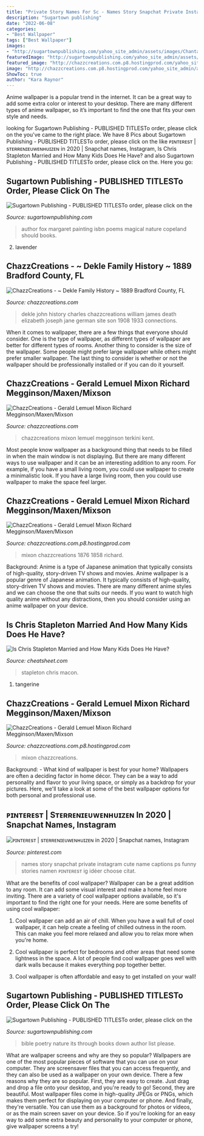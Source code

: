```yaml
---
title: "Private Story Names For Sc - Names Story Snapchat Private Instagram Cute Name Captions Ps Funny Stories Namen ᴘɪɴᴛᴇʀᴇsᴛ Ig Idéer Choose Citat"
description: "Sugartown publishing"
date: "2022-06-08"
categories:
- "Best Wallpaper"
tags: ["Best Wallpaper"]
images:
- "http://sugartownpublishing.com/yahoo_site_admin/assets/images/Chantal_author_pic.26103607_std.jpg"
featuredImage: "http://sugartownpublishing.com/yahoo_site_admin/assets/images/It_Lasts_a_Moment_Horse_Final_Cover.336114602_std.jpg"
featured_image: "http://chazzcreations.com.p8.hostingprod.com/yahoo_site_admin/assets/images/mixon_cemetery_GA.297211510_std.jpg"
image: "http://chazzcreations.com.p8.hostingprod.com/yahoo_site_admin/assets/images/Josiah_G_Mixon.114143302_std.jpg"
ShowToc: true
author: "Kara Raynor"
---
```



Anime wallpaper is a popular trend in the internet. It can be a great way to add some extra color or interest to your desktop. There are many different types of anime wallpaper, so it’s important to find the one that fits your own style and needs.

	

		
looking for Sugartown Publishing - PUBLISHED TITLESTo order, please click on the you've came to the right place. We have 8 Pics about Sugartown Publishing - PUBLISHED TITLESTo order, please click on the like ᴘɪɴᴛᴇʀᴇsᴛ | sᴛᴇʀʀᴇɴɪᴇᴜᴡᴇɴʜᴜɪᴢᴇɴ in 2020 | Snapchat names, Instagram, Is Chris Stapleton Married and How Many Kids Does He Have? and also Sugartown Publishing - PUBLISHED TITLESTo order, please click on the. Here you go:
		
    
## Sugartown Publishing - PUBLISHED TITLESTo Order, Please Click On The

<img loading=lazy src="http://sugartownpublishing.com/yahoo_site_admin/assets/images/Chantal_author_pic.26103607_std.jpg" onerror="this.onerror=null;this.src='https://tse3.mm.bing.net/th?id=OIP.x6p-_0UawlzSFW4ReogGaAHaI-&amp;pid=15.1';" alt="Sugartown Publishing - PUBLISHED TITLESTo order, please click on the">

_Source: sugartownpublishing.com_

>author fox margaret painting isbn poems magical nature copeland should books. 

	

2. lavender 

    
## ChazzCreations - ~ Dekle Family History ~ 1889 Bradford County, FL

<img loading=lazy src="http://www.chazzcreations.com/yahoo_site_admin/assets/images/RDekle18431862.57162533_std.jpg" onerror="this.onerror=null;this.src='https://tse3.mm.bing.net/th?id=OIP.LC9wqzbBaFgRn7cEaCAUjQHaJ4&amp;pid=15.1';" alt="ChazzCreations - ~ Dekle Family History ~ 1889 Bradford County, FL">

_Source: chazzcreations.com_

>dekle john history charles chazzcreations william james death elizabeth joseph jane german site son 1908 1933 connections. 

	

When it comes to wallpaper, there are a few things that everyone should consider. One is the type of wallpaper, as different types of wallpaper are better for different types of rooms. Another thing to consider is the size of the wallpaper. Some people might prefer large wallpaper while others might prefer smaller wallpaper. The last thing to consider is whether or not the wallpaper should be professionally installed or if you can do it yourself.

    
## ChazzCreations - Gerald Lemuel Mixon Richard Megginson/Maxen/Mixson

<img loading=lazy src="http://chazzcreations.com/yahoo_site_admin/assets/images/JoshiahMixon.297211606_std.jpg" onerror="this.onerror=null;this.src='https://tse1.mm.bing.net/th?id=OIP.tJ88M3PrB-KM5AeIBB9H4QAAAA&amp;pid=15.1';" alt="ChazzCreations - Gerald Lemuel Mixon Richard Megginson/Maxen/Mixson">

_Source: chazzcreations.com_

>chazzcreations mixon lemuel megginson terkini kent. 

	

Most people know wallpaper as a background thing that needs to be filled in when the main window is not displaying. But there are many different ways to use wallpaper and it can be an interesting addition to any room. For example, if you have a small living room, you could use wallpaper to create a minimalistic look. If you have a large living room, then you could use wallpaper to make the space feel larger.

    
## ChazzCreations - Gerald Lemuel Mixon Richard Megginson/Maxen/Mixson

<img loading=lazy src="http://chazzcreations.com.p8.hostingprod.com/yahoo_site_admin/assets/images/Josiah_G_Mixon.114143302_std.jpg" onerror="this.onerror=null;this.src='https://tse2.mm.bing.net/th?id=OIP.ep4hekHeHdv3LVprH1jnwQAAAA&amp;pid=15.1';" alt="ChazzCreations - Gerald Lemuel Mixon Richard Megginson/Maxen/Mixson">

_Source: chazzcreations.com.p8.hostingprod.com_

>mixon chazzcreations 1876 1858 richard. 

	

Background: Anime is a type of Japanese animation that typically consists of high-quality, story-driven TV shows and movies.
Anime wallpaper is a popular genre of Japanese animation. It typically consists of high-quality, story-driven TV shows and movies. There are many different anime styles and we can choose the one that suits our needs. If you want to watch high quality anime without any distractions, then you should consider using an anime wallpaper on your device.

    
## Is Chris Stapleton Married And How Many Kids Does He Have?

<img loading=lazy src="https://www.cheatsheet.com/wp-content/uploads/2020/04/Chris-Stapleton-arriveis-at-the-premiere-of-Toy-Story-4-.jpg" onerror="this.onerror=null;this.src='https://tse2.mm.bing.net/th?id=OIP.w5bkLRHnoXn_36TXHKxcFgHaKi&amp;pid=15.1';" alt="Is Chris Stapleton Married and How Many Kids Does He Have?">

_Source: cheatsheet.com_

>stapleton chris macon. 

	

1. tangerine 

    
## ChazzCreations - Gerald Lemuel Mixon Richard Megginson/Maxen/Mixson

<img loading=lazy src="http://chazzcreations.com.p8.hostingprod.com/yahoo_site_admin/assets/images/mixon_cemetery_GA.297211510_std.jpg" onerror="this.onerror=null;this.src='https://tse3.mm.bing.net/th?id=OIP.GMGD90na_eKZzKU3hT6BuQHaFi&amp;pid=15.1';" alt="ChazzCreations - Gerald Lemuel Mixon Richard Megginson/Maxen/Mixson">

_Source: chazzcreations.com.p8.hostingprod.com_

>mixon chazzcreations. 

	

Background: - What kind of wallpaper is best for your home?
Wallpapers are often a deciding factor in home décor. They can be a way to add personality and flavor to your living space, or simply as a backdrop for your pictures. Here, we'll take a look at some of the best wallpaper options for both personal and professional use.

    
## ᴘɪɴᴛᴇʀᴇsᴛ | Sᴛᴇʀʀᴇɴɪᴇᴜᴡᴇɴʜᴜɪᴢᴇɴ In 2020 | Snapchat Names, Instagram

<img loading=lazy src="https://i.pinimg.com/736x/f0/d5/a9/f0d5a9aebdb034e081e52c1727532399.jpg" onerror="this.onerror=null;this.src='https://tse4.mm.bing.net/th?id=OIP.JPkDtvSioQt965JGxM5jcwHaLb&amp;pid=15.1';" alt="ᴘɪɴᴛᴇʀᴇsᴛ | sᴛᴇʀʀᴇɴɪᴇᴜᴡᴇɴʜᴜɪᴢᴇɴ in 2020 | Snapchat names, Instagram">

_Source: pinterest.com_

>names story snapchat private instagram cute name captions ps funny stories namen ᴘɪɴᴛᴇʀᴇsᴛ ig idéer choose citat. 

	

What are the benefits of cool wallpaper?
Wallpaper can be a great addition to any room. It can add some visual interest and make a home feel more inviting. There are a variety of cool wallpaper options available, so it's important to find the right one for your needs. Here are some benefits of using cool wallpaper: 
1. Cool wallpaper can add an air of chill. When you have a wall full of cool wallpaper, it can help create a feeling of chilled outness in the room. This can make you feel more relaxed and allow you to relax more when you're home. 

2. Cool wallpaper is perfect for bedrooms and other areas that need some lightness in the space. A lot of people find cool wallpaper goes well with dark walls because it makes everything pop together better. 

3. Cool wallpaper is often affordable and easy to get installed on your wall!

    
## Sugartown Publishing - PUBLISHED TITLESTo Order, Please Click On The

<img loading=lazy src="http://sugartownpublishing.com/yahoo_site_admin/assets/images/It_Lasts_a_Moment_Horse_Final_Cover.336114602_std.jpg" onerror="this.onerror=null;this.src='https://tse1.mm.bing.net/th?id=OIP.jJweOkIiFGn-a352LxDA6wAAAA&amp;pid=15.1';" alt="Sugartown Publishing - PUBLISHED TITLESTo order, please click on the">

_Source: sugartownpublishing.com_

>bible poetry nature its through books down author list please. 

	

What are wallpaper screens and why are they so popular?
Wallpapers are one of the most popular pieces of software that you can use on your computer. They are screensaver files that you can access frequently, and they can also be used as a wallpaper on your own device. There a few reasons why they are so popular. First, they are easy to create. Just drag and drop a file onto your desktop, and you're ready to go! Second, they are beautiful. Most wallpaper files come in high-quality JPEGs or PNGs, which makes them perfect for displaying on your computer or phone. And finally, they're versatile. You can use them as a background for photos or videos, or as the main screen saver on your device. So if you're looking for an easy way to add some extra beauty and personality to your computer or phone, give wallpaper screens a try!

